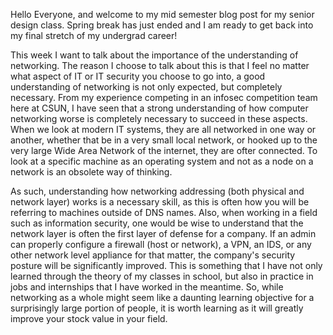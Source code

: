 Hello Everyone, and welcome to my mid semester blog post for my senior design class. Spring break has just ended and I am ready to get back into my final stretch of my undergrad career!

This week I want to talk about the importance of the understanding of networking. The reason I choose to talk about this is that I feel no matter what aspect of IT or IT security you choose to go into, a good understanding of networking is not only expected, but completely necessary. From my experience competing in an infosec competition team here at CSUN, I have seen that a strong understanding of how computer networking worse is completely necessary to succeed in these aspects. When we look at modern IT systems, they are all networked in one way or another, whether that be in a very small local network, or hooked up to the very large Wide Area Network of the internet, they are ofter connected. To look at a specific machine as an operating system and not as a node on a network is an obsolete way of thinking.

As such, understanding how networking addressing (both physical and network layer) works is a necessary skill, as this is often how you will be referring to machines outside of DNS names. Also, when working in a field such as information security, one would be wise to understand that the network layer is often the first layer of defense for a company. If an admin can properly configure a firewall (host or network), a VPN, an IDS, or any other network level appliance for that matter, the company's security posture will be significantly improved. This is something that I have not only learned through the theory of my classes in school, but also in practice in jobs and internships that I have worked in the meantime. So, while networking as a whole might seem like a daunting learning objective for a surprisingly large portion of people, it is worth learning as it will greatly improve your stock value in your field.